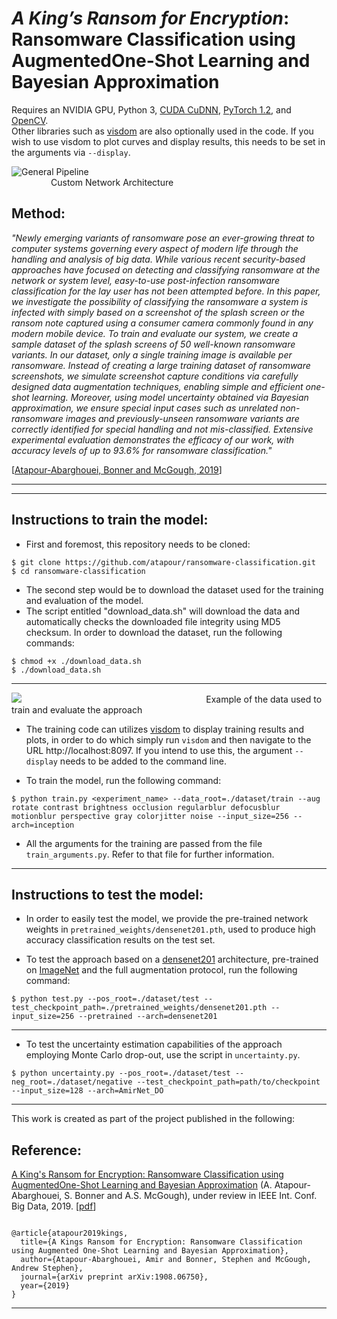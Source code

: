 # _A King’s Ransom for Encryption_: Ransomware Classification using AugmentedOne-Shot Learning and Bayesian Approximation

Requires an NVIDIA GPU, Python 3, [CUDA CuDNN](https://developer.nvidia.com/cudnn), [PyTorch 1.2](http://pytorch.org), and [OpenCV](http://www.opencv.org).
<br>
Other libraries such as [visdom](https://github.com/facebookresearch/visdom) are also optionally used in the code. If you wish to use visdom to plot curves and display results, this needs to be set in the arguments via `--display`.

![General Pipeline](https://github.com/atapour/ransomware-classification/blob/master/imgs/architecture.png)
&nbsp;&nbsp;&nbsp;&nbsp;&nbsp;&nbsp;&nbsp;&nbsp;&nbsp;&nbsp;&nbsp;&nbsp;&nbsp;&nbsp;&nbsp;&nbsp;
&nbsp;&nbsp;&nbsp;&nbsp;&nbsp;&nbsp;&nbsp;&nbsp;&nbsp;&nbsp;&nbsp;&nbsp;&nbsp;&nbsp;&nbsp;&nbsp;
&nbsp;&nbsp;&nbsp;&nbsp;&nbsp;&nbsp;&nbsp;&nbsp;&nbsp;&nbsp;&nbsp;&nbsp;&nbsp;&nbsp;&nbsp;&nbsp;
&nbsp;&nbsp;&nbsp;&nbsp;&nbsp;&nbsp;&nbsp;&nbsp;&nbsp;&nbsp;&nbsp;&nbsp;&nbsp;&nbsp;&nbsp;&nbsp;
&nbsp;&nbsp;&nbsp;&nbsp;&nbsp;&nbsp;&nbsp;&nbsp;&nbsp;&nbsp;&nbsp;&nbsp;&nbsp;&nbsp;&nbsp;&nbsp;Custom Network Architecture

## Method:

_"Newly emerging variants of ransomware pose an ever-growing threat to computer systems governing every aspect of modern life through the handling and analysis of big data. While various recent security-based approaches have focused on detecting and classifying ransomware at the network or system level, easy-to-use post-infection ransomware classification for the lay user has not been attempted before. In this paper, we investigate the possibility of classifying the ransomware a system is infected with simply based on a screenshot of the splash screen or the ransom note captured using a consumer camera commonly found in any modern mobile device. To train and evaluate our system, we create a sample dataset of the splash screens of 50 well-known ransomware variants. In our dataset, only a single training image is available per ransomware. Instead of creating a large training dataset of ransomware screenshots, we simulate screenshot capture conditions via carefully designed data augmentation techniques, enabling simple and efficient one-shot learning. Moreover, using model uncertainty obtained via Bayesian approximation, we ensure special input cases such as unrelated non-ransomware images and previously-unseen ransomware variants are correctly identified for special handling and not mis-classified. Extensive experimental evaluation demonstrates the efficacy of our work, with accuracy levels of up to 93.6% for ransomware classification."_

[[Atapour-Abarghouei, Bonner and McGough, 2019](https://arxiv.org/pdf/1908.06750.pdf)]

---




---
## Instructions to train the model:

* First and foremost, this repository needs to be cloned:

```
$ git clone https://github.com/atapour/ransomware-classification.git
$ cd ransomware-classification
```

* The second step would be to download the dataset used for the training and evaluation of the model. 
* The script entitled "download_data.sh" will download the data and automatically checks the downloaded file integrity using MD5 checksum. In order to download the dataset, run the following commands:

```
$ chmod +x ./download_data.sh
$ ./download_data.sh
```
---

![](https://github.com/atapour/ransomware-classification/blob/master/imgs/data.png)
&nbsp;&nbsp;&nbsp;&nbsp;&nbsp;&nbsp;&nbsp;&nbsp;&nbsp;&nbsp;&nbsp;&nbsp;&nbsp;&nbsp;&nbsp;&nbsp;
&nbsp;&nbsp;&nbsp;&nbsp;&nbsp;&nbsp;&nbsp;&nbsp;&nbsp;&nbsp;&nbsp;&nbsp;&nbsp;&nbsp;&nbsp;&nbsp;
&nbsp;&nbsp;&nbsp;&nbsp;&nbsp;&nbsp;&nbsp;&nbsp;&nbsp;&nbsp;&nbsp;&nbsp;&nbsp;&nbsp;&nbsp;&nbsp;
&nbsp;&nbsp;&nbsp;&nbsp;&nbsp;&nbsp;&nbsp;&nbsp;&nbsp;&nbsp;&nbsp;&nbsp;&nbsp;&nbsp;&nbsp;&nbsp;
&nbsp;&nbsp;&nbsp;&nbsp;&nbsp;&nbsp;Example of the data used to train and evaluate the approach

* The training code can utilizes [visdom](https://github.com/facebookresearch/visdom) to display training results and plots, in order to do which simply run `visdom` and then navigate to the URL http://localhost:8097. If you intend to use this, the argument `--display` needs to be added to the command line.

* To train the model, run the following command:

```
$ python train.py <experiment_name> --data_root=./dataset/train --aug rotate contrast brightness occlusion regularblur defocusblur motionblur perspective gray colorjitter noise --input_size=256 --arch=inception
```

* All the arguments for the training are passed from the file `train_arguments.py`. Refer to that file for further information.

---
## Instructions to test the model:

* In order to easily test the model, we provide the pre-trained network weights in `pretrained_weights/densenet201.pth`, used to produce high accuracy classification results on the test set.

* To test the approach based on a [densenet201](https://arxiv.org/abs/1608.06993) architecture, pre-trained on [ImageNet](http://www.image-net.org/) and the full augmentation protocol, run the following command:

```
$ python test.py --pos_root=./dataset/test --test_checkpoint_path=./pretrained_weights/densenet201.pth --input_size=256 --pretrained --arch=densenet201

```
---

* To test the uncertainty estimation capabilities of the approach employing Monte Carlo drop-out, use the script in `uncertainty.py`.

```
$ python uncertainty.py --pos_root=./dataset/test --neg_root=./dataset/negative --test_checkpoint_path=path/to/checkpoint --input_size=128 --arch=AmirNet_DO

```

---

This work is created as part of the project published in the following:
## Reference:

[A King's Ransom for Encryption: Ransomware Classification using AugmentedOne-Shot Learning and Bayesian Approximation](https://arxiv.org/pdf/1908.06750.pdf)
(A. Atapour-Abarghouei, S. Bonner and A.S. McGough), under review in IEEE Int. Conf. Big Data, 2019. [[pdf](https://arxiv.org/pdf/1908.06750.pdf)]

```

@article{atapour2019kings,
  title={A Kings Ransom for Encryption: Ransomware Classification using Augmented One-Shot Learning and Bayesian Approximation},
  author={Atapour-Abarghouei, Amir and Bonner, Stephen and McGough, Andrew Stephen},
  journal={arXiv preprint arXiv:1908.06750},
  year={2019}
}

```
---
